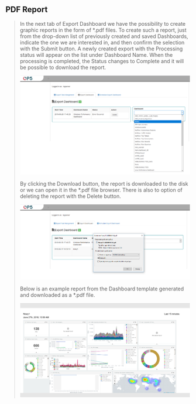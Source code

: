 PDF Report
----------

> In the next tab of Export Dashboard we have the possibility to create
> graphic reports in the form of \*.pdf files. To create such a report,
> just from the drop-down list of previously created and saved
> Dashboards, indicate the one we are interested in, and then confirm
> the selection with the Submit button. A newly created export with the
> Processing status will appear on the list under Dashboard Name. When
> the processing is completed, the Status changes to Complete and it
> will be possible to download the report.
>
> ![](./media/media/image45.png)
>
> By clicking the Download button, the report is downloaded to the disk
> or we can open it in the \*.pdf file browser. There is also to option
> of deleting the report with the Delete button.
>
> ![](./media/media/image46.png)
>
> Below is an example report from the Dashboard template generated and
> downloaded as a \*.pdf file.
>
> ![](./media/media/image47.png)
